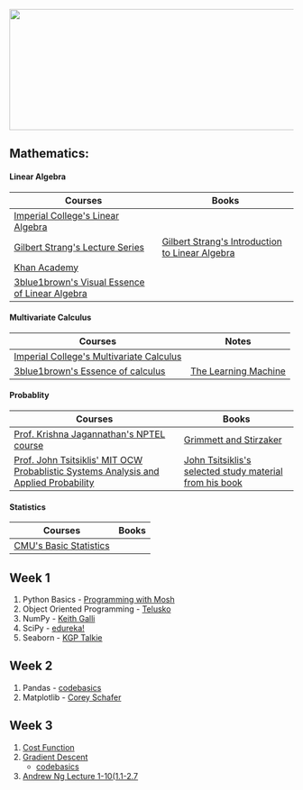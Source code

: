 <p align="center">
  <img src="https://www.ospreydata.com/wp-content/uploads/AI-vs-ML-vs-Deep-Learning.png" width="512" height="215"/>
</p>

## Mathematics: 

#### Linear Algebra

| Courses | Books | 
| --------------- | --------------- | 
| [Imperial College's Linear Algebra](https://www.coursera.org/learn/linear-algebra-machine-learning) | | 
| [Gilbert Strang's Lecture Series](https://ocw.mit.edu/courses/mathematics/18-06-linear-algebra-spring-2010/) | [Gilbert Strang's Introduction to Linear Algebra](https://math.mit.edu/~gs/linearalgebra/)  |
| [Khan Academy](https://www.khanacademy.org/math/linear-algebra)  |  | 
| [3blue1brown's Visual Essence of Linear Algebra](https://www.youtube.com/playlist?list=PLZHQObOWTQDPD3MizzM2xVFitgF8hE_ab) |  | 

#### Multivariate Calculus

| Courses | Notes | 
| --------------- | --------------- | 
| [Imperial College's Multivariate Calculus](https://www.coursera.org/learn/multivariate-calculus-machine-learning) | | 
| [3blue1brown's Essence of calculus](https://www.youtube.com/playlist?list=PLZHQObOWTQDMsr9K-rj53DwVRMYO3t5Yr) | [The Learning Machine](https://the-learning-machine.com/article/machine-learning/calculus)  |

#### Probablity

| Courses | Books | 
| --------------- | --------------- | 
| [Prof. Krishna Jagannathan's NPTEL course](https://nptel.ac.in/courses/108106083/) | [Grimmett and Stirzaker](http://home.ustc.edu.cn/~zt001062/PTmaterials/Grimmett&Stirzaker--Probability%20and%20Random%20Processes%20%20Third%20Ed(2001).pdf) | 
| [Prof. John Tsitsiklis' MIT OCW Probablistic Systems Analysis and Applied Probability](https://ocw.mit.edu/courses/electrical-engineering-and-computer-science/6-041-probabilistic-systems-analysis-and-applied-probability-fall-2010/index.htm) | [John Tsitsiklis's selected study material from his book](https://ocw.mit.edu/resources/res-6-012-introduction-to-probability-spring-2018/part-i-the-fundamentals/MITRES_6_012S18_Textbook.pdf) |

#### Statistics

| Courses | Books | 
| --------------- | --------------- | 
| [CMU's Basic Statistics](http://alex.smola.org/teaching/cmu2013-10-701/index.html) || 



## Week 1

1. Python Basics - [Programming with Mosh](https://youtu.be/_uQrJ0TkZlc)
2. Object Oriented Programming - [Telusko](https://youtu.be/qiSCMNBIP2g)
3. NumPy - [Keith Galli](https://youtu.be/GB9ByFAIAH4)
4. SciPy - [edureka!](https://youtu.be/k8s-R3csOt0)
5. Seaborn - [KGP Talkie](https://youtu.be/GcXcSZ0gQps)

## Week 2

1. Pandas - [codebasics](https://www.youtube.com/playlist?list=PLeo1K3hjS3uuASpe-1LjfG5f14Bnozjwy)
2. Matplotlib - [Corey Schafer](https://www.youtube.com/playlist?list=PL-osiE80TeTvipOqomVEeZ1HRrcEvtZB_)

## Week 3

1. [Cost Function](https://medium.com/@lachlanmiller_52885/understanding-and-calculating-the-cost-function-for-linear-regression-39b8a3519fcb)
2. [Gradient Descent](https://medium.com/@montjoile/an-introduction-to-gradient-descent-algorithm-34cf3cee752b)
    - [codebasics](https://youtu.be/vsWrXfO3wWw)
3. [Andrew Ng Lecture 1-10(1.1-2.7](https://www.youtube.com/playlist?list=PLLssT5z_DsK-h9vYZkQkYNWcItqhlRJLN) 

